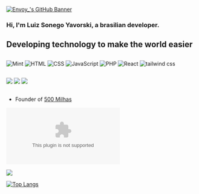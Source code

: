 [![Envoy_'s GitHub Banner](./assets/banner.png)](https://500milhas.com)

### Hi, I'm Luiz Sonego Yavorski, a brasilian developer.


## Developing technology to make the world easier


 ##
![Mint](https://img.shields.io/badge/Linux_Mint-87CF3E?style=for-the-badge&logo=linux-mint&logoColor=white)
![HTML](https://img.shields.io/badge/HTML-239120?style=for-the-badge&logo=html5&logoColor=white)
![CSS](https://img.shields.io/badge/CSS-239120?&style=for-the-badge&logo=css3&logoColor=white)
![JavaScript](https://img.shields.io/badge/JavaScript-F7DF1E?style=for-the-badge&logo=javascript&logoColor=black)
![PHP](https://img.shields.io/badge/PHP-777BB4?style=for-the-badge&logo=php&logoColor=white)
![React](https://img.shields.io/badge/React-20232A?style=for-the-badge&logo=react&logoColor=61DAFB)
![tailwind css](https://img.shields.io/badge/Tailwind_CSS-38B2AC?style=for-the-badge&logo=tailwind-css&logoColor=white)
 ##
 
<div> 
  <a href="https://www.instagram.com/luiz_sonego_yavorski" target="_blank"><img src="https://img.shields.io/badge/-Instagram-%23E4405F?style=for-the-badge&logo=instagram&logoColor=white" target="_blank"></a>
  <a href = "mailto:leesonego@gmail.com"><img src="https://img.shields.io/badge/-Gmail-%23333?style=for-the-badge&logo=gmail&logoColor=white" target="_blank"></a>
  <a href="https://www.linkedin.com/in/luizsonegoyavorski" target="_blank"><img src="https://img.shields.io/badge/-LinkedIn-%230077B5?style=for-the-badge&logo=linkedin&logoColor=white" target="_blank"></a> 
</div>
 
##
 

- Founder of [ 500 Milhas](https://500milhas.com)

![Website Stats](https://img.shields.io/website-up-down-green-red/http/500milhas.com)
  
  <a href="https://www.instagram.com/500.milhas" target="_blank"><img src="https://img.shields.io/badge/-Instagram-%23E4405F?style=for-the-badge&logo=instagram&logoColor=white" target="_blank"></a>
  
  



[![Top Langs](https://github-readme-stats.vercel.app/api/top-langs/?username=luizsonego&layout=compact)](https://github.com/luizsonego/github-readme-stats)
